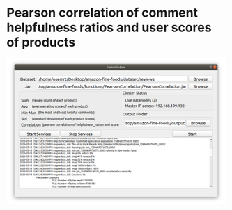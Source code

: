 # Pearson correlation of comment helpfulness ratios and user scores of products

![enter image description here](https://github.com/image-assets/png/blob/master/PearsonCorrelation.png?raw=true)
